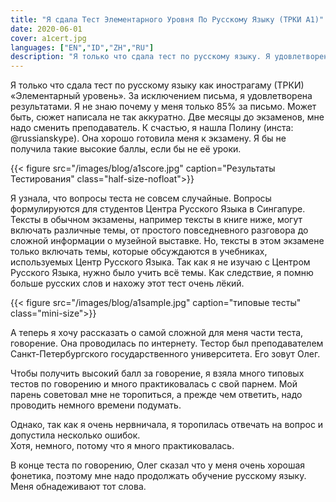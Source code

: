 ```yaml
---
title: "Я сдала Тест Элементарного Уровня По Русскому Языку (ТРКИ А1)"
date: 2020-06-01
cover: a1cert.jpg
languages: ["EN","ID","ZH","RU"]
description: "Я только что сдала тест по русскому языку. Я удовлетворена результатами. Две месяцы до экзаменов..."
---
```


Я только что сдала тест по русскому языку как инострагаму (ТРКИ) «Элементарный уровень». 
За исключением письма, я удовлетворена результатами. Я не знаю почему у меня только 
85% за письмо. Может быть, сюжет написала не так аккуратно. 
Две месяцы до экзаменов, мне надо сменить преподаватель. К счастью, я нашла Полину (инста: @russianskype). 
Она хорошо готовила меня к экзамену. Я бы не получила такие высокие баллы, если бы не её уроки. 

{{< figure src="/images/blog/a1score.jpg" caption="Результаты Тестирования" class="half-size-nofloat">}}

Я узнала, что вопросы теста не совсем случайные. Вопросы формулируются для студентов 
Центра Русского Языка в Сингапуре. Тексты в обычном экзамены, например тексты в книге ниже, 
могут включать различные темы, 
от простого повседневного разговора до сложной информации о музейной выставке. 
Но, тексты в этом экзамене только включать темы, 
которые обсуждаются в учебниках, используемых Центр Русского Языка.
Так как я не изучаю с Центром Русского Языка, нужно было учить всё темы. Как следствие, 
я помню больше русских слов и нахожу этот тест очень лёкий. 

{{< figure src="/images/blog/a1sample.jpg" caption="типовые тесты" class="mini-size">}}

А теперь я хочу рассказать о самой сложной для меня части теста, говорение.
Она проводилась по интернету. Тестор был преподавателем Санкт-Петербургского государственного университета.
Его зовут Олег. 

Чтобы получить высокий балл за говорение, я взяла много типовых тестов по говорению и 
много практиковалась с свой парнем. Мой парень советовал мне не торопиться, а прежде чем ответить, 
надо проводить немного времени подумать.

Однако, так как я очень нервничала, я торопилась отвечать на вопрос и допустила несколько ошибок.  
Хотя, немного, потому что я много практиковалась.

В конце теста по говорению, Олег сказал что у меня очень хорошая фонетика, поэтому 
мне надо продолжать обучение русскому языку. Меня обнадеживают тот слова. 

